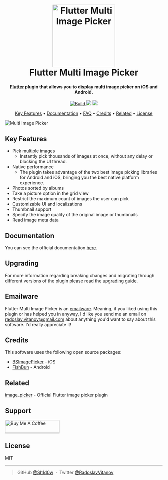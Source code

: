
<h1 align="center">
  <br>
  <a href="https://github.com/Sh1d0w/multi_image_picker"><img src="https://github.com/Sh1d0w/multi_image_picker/raw/master/screenshots/multi_image_picker.png" alt="Flutter Multi Image Picker" width="200"></a>
  <br>
  Flutter Multi Image Picker
  <br>
</h1>

<h4 align="center">
  <a href="https://flutter.io" target="_blank">Flutter</a> plugin that allows you to display multi image picker on iOS and Android.
</h4>

<p align="center">
  <a href="https://pub.dartlang.org/packages/multi_image_picker">
    <img src="https://img.shields.io/travis/Sh1d0w/multi_image_picker.svg"
         alt="Build">
  </a>
  <a href="https://pub.dartlang.org/packages/multi_image_picker"><img src="https://img.shields.io/pub/v/multi_image_picker.svg"></a>
  <a href="https://paypal.me/Sh1d0w">
    <img src="https://img.shields.io/badge/$-donate-ff69b4.svg?maxAge=2592000&amp;style=flat">
  </a>
</p>

<p align="center">
  <a href="#key-features">Key Features</a> •
  <a href="https://sh1d0w.github.io/multi_image_picker/#/">Documentation</a> •
  <a href="https://sh1d0w.github.io/multi_image_picker/#/faq">FAQ</a> •
  <a href="#credits">Credits</a> •
  <a href="#related">Related</a> •
  <a href="#license">License</a>
</p>

<img src="https://github.com/Sh1d0w/multi_image_picker/raw/master/screenshots/hero.png" alt="Multi Image Picker" />

## Key Features

* Pick multiple images
  - Instantly pick thousands of images at once, without any delay or blocking the UI thread.
* Native performance
  - The plugin takes advantage of the two best image picking libraries for Android and iOS, bringing you the best native platform experience.
* Photos sorted by albums
* Take a picture option in the grid view
* Restrict the maximum count of images the user can pick
* Customizable UI and localizations
* Thumbnail support
* Specify the image quality of the original image or thumbnails
* Read image meta data

## Documentation

You can see the official documentation [here](https://sh1d0w.github.io/multi_image_picker/#/).

## Upgrading

For more information regarding breaking changes and migrating through different versions of the plugin please read the [upgrading guide](https://sh1d0w.github.io/multi_image_picker/#/upgrading).

## Emailware

Flutter Multi Image Picker is an [emailware](https://en.wiktionary.org/wiki/emailware). Meaning, if you liked using this plugin or has helped you in anyway, I'd like you send me an email on <radoslav.vitanov@gmail.com> about anything you'd want to say about this software. I'd really appreciate it!

## Credits

This software uses the following open source packages:

- [BSImagePicker](https://github.com/mikaoj/BSImagePicker) - iOS
- [FishBun](https://github.com/sangcomz/FishBun) - Android

## Related

[image_picker](https://pub.dartlang.org/packages/image_picker) - Official Flutter image picker plugin

## Support

<a href="https://www.buymeacoffee.com/Sh1d0w" target="_blank"><img src="https://www.buymeacoffee.com/assets/img/custom_images/purple_img.png" alt="Buy Me A Coffee" style="height: 41px !important;width: 174px !important;box-shadow: 0px 3px 2px 0px rgba(190, 190, 190, 0.5) !important;-webkit-box-shadow: 0px 3px 2px 0px rgba(190, 190, 190, 0.5) !important;" ></a>

## License

MIT

---
> GitHub [@Sh1d0w](https://github.com/Sh1d0w) &nbsp;&middot;&nbsp;
> Twitter [@RadoslavVitanov](http://twitter.com/RadoslavVitanov)
